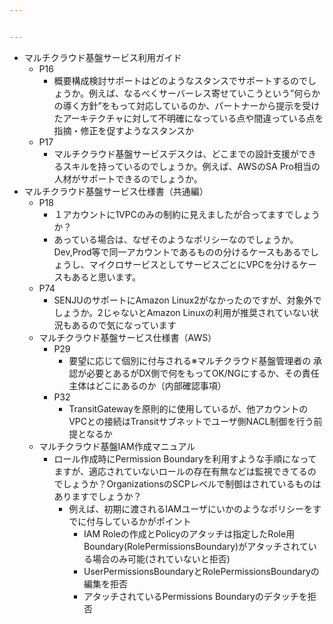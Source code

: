 ```yaml
---


---
```


<ul>
<li>マルチクラウド基盤サービス利用ガイド
<ul>
<li>P16
<ul>
<li>概要構成検討サポートはどのようなスタンスでサポートするのでしょうか。例えば、なるべくサーバーレス寄せていこうという”何らかの導く方針”をもって対応しているのか、パートナーから提示を受けたアーキテクチャに対して不明確になっている点や間違っている点を指摘・修正を促すようなスタンスか</li>
</ul>
</li>
<li>P17
<ul>
<li>マルチクラウド基盤サービスデスクは、どこまでの設計支援ができるスキルを持っているのでしょうか。例えば、AWSのSA Pro相当の人材がサポートできるのでしょうか。</li>
</ul>
</li>
</ul>
</li>
<li>マルチクラウド基盤サービス仕様書（共通編）
<ul>
<li>P18
<ul>
<li>１アカウントに1VPCのみの制約に見えましたが合ってますでしょうか？</li>
<li>あっている場合は、なぜそのようなポリシーなのでしょうか。Dev,Prod等で同一アカウントであるものの分けるケースもあるでしょうし、マイクロサービスとしてサービスごとにVPCを分けるケースもあると思います。</li>
</ul>
</li>
<li>P74
<ul>
<li>SENJUのサポートにAmazon Linux2がなかったのですが、対象外でしょうか。2じゃないとAmazon Linuxの利用が推奨されていない状況もあるので気になっています</li>
</ul>
</li>
<li>マルチクラウド基盤サービス仕様書（AWS）
<ul>
<li>P29
<ul>
<li>要望に応じて個別に付与される※マルチクラウド基盤管理者の 承認が必要とあるがDX側で何をもってOK/NGにするか、その責任主体はどこにあるのか（内部確認事項）</li>
</ul>
</li>
<li>P32
<ul>
<li>TransitGatewayを原則的に使用しているが、他アカウントのVPCとの接続はTransitサブネットでユーザ側NACL制御を行う前提となるか</li>
</ul>
</li>
</ul>
</li>
<li>マルチクラウド基盤IAM作成マニュアル
<ul>
<li>ロール作成時にPermission Boundaryを利用すような手順になってますが、適応されていないロールの存在有無などは監視できてるのでしょうか？OrganizationsのSCPレベルで制御はされているものはありますでしょうか？
<ul>
<li>例えば、初期に渡されるIAMユーザにいかのようなポリシーをすでに付与しているかがポイント
<ul>
<li>IAM Roleの作成とPolicyのアタッチは指定したRole用Boundary(RolePermissionsBoundary)がアタッチされている場合のみ可能(されていないと拒否)</li>
<li>UserPermissionsBoundaryとRolePermissionsBoundaryの編集を拒否</li>
<li>アタッチされているPermissions Boundaryのデタッチを拒否</li>
</ul>
</li>
</ul>
</li>
</ul>
</li>
</ul>
</li>
</ul>

